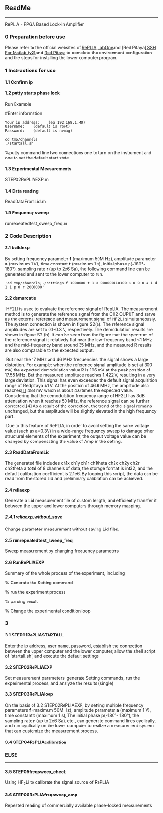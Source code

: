 ## ReadMe

---

RePLIA - FPGA Based Lock-in Amplifier

### 0 Preparation before use

Please refer to the official websites of [RePLIA](https://github.com/WarwickEPR/RePLIA),[LabOne](https://github.com/zhinst/labone-api-examples)and [Red Pitaya],[SSH For Matlab (v2)](https://ww2.mathworks.cn/matlabcentral/fileexchange/35409-ssh-sftp-scp-for-matlab-v2)and [Red Pitaya](https://redpitaya.com/documentation/) to complete the environment configuration and the steps for installing the lower computer program.



### 1 Instructions for use

#### 1.1 Confirm ip

#### 1.2 putty starts phase lock

Run Example

#Enter information

```
Your ip address:    (eg 192.168.1.40)
Username:    (default is root)
Password:    (default is nvmag)
```

```
cd tmp/channels
./startall.sh
```

%putty command line two connections one to turn on the instrument and one to set the default start state

#### 1.3 Experimental Measurements

STEP02RePLIAEXP.m

#### 1.4 Data reading

ReadDataFromLid.m

#### 1.5 Frequency sweep

runrepeatedtest_sweep_freq.m



### 2 Code Description

#### 2.1 buildexp

By setting frequency parameter **f** (maximum 50M Hz), amplitude parameter **a** (maximum 1 V), time constant **t** (maximum 1 s), initial phase p(-180°- 180°), sampling rate **r** (up to 2e6 Sa), the following command line can be generated and sent to the lower computer to run.

```
'cd tmp/channels;./settings f 1000000 t 1 m 000000110100 s 0 0 0 a 1 d 1 1 p 0 r 2000000'
```

#### 2.2 demarcatie

​	HF2LI is used to evaluate the reference signal of RepLIA. The measurement method is to generate the reference signal from the CH2 OUPUT and serve as the external reference and measurement signal of HF2LI simultaneously. The system connection is shown in figure S2(a). The reference signal amplitudes are set to 0.1-0.3 V, respectively. The demodulation results are shown in figure S2 (b). It can be seen from the figure that the spectrum of the reference signal is relatively flat near the low-frequency band <1 MHz and the mid-frequency band around 35 MHz, and the measured R results are also comparable to the expected output. 

​	But near the 17 MHz and 46 MHz frequencies, the signal shows a large distortion. For example: when the reference signal amplitude is set at 300 mV, the expected demodulation value R is 106 mV at the peak position of 17.55 MHz. But the measured amplitude reaches 1.422 V, resulting in a very large deviation. This signal has even exceeded the default signal acquisition range of Redpitaya ±1 V. At the position of 46.6 MHz, the amplitude also reaches[[1\]](#_msocom_1) 488 mV which is about 4.6 times the expected value. Considering that the demodulation frequency range of HF2LI has 3dB attenuation when it reaches 50 MHz, the reference signal can be further corrected.[4] As a result of the correction, the trend of the signal remains unchanged, but the amplitude will be slightly elevated in the high frequency part.

​	Due to this feature of RePLIA, in order to avoid setting the same voltage value (such as a=0.3V) in a wide-range frequency sweep to damage other structural elements of the experiment, the output voltage value can be changed by compensating the value of Amp in the setting.

#### 2.3 ReadDataFromLid

The generated file includes ch1x ch1y ch1r ch1theta ch2x ch2y ch2r ch2theta a total of 8 channels of data, the storage format is int32, and the default calibration coefficient is 2.1e6. By looping this script, the data can be read from the stored Lid and preliminary calibration can be achieved.

#### 2.4 reliaexp

Generate a Lid measurement file of custom length, and efficiently transfer it between the upper and lower computers through memory mapping.

##### 2.4.1 reliaexp_without_save

Change parameter measurement without saving Lid files.

#### 2.5 runrepeatedtest_sweep_freq

Sweep measurement by changing frequency parameters

#### 2.6 RunRePLIAEXP

Summary of the whole process of the experiment, including

% Generate the Setting command

% run the experiment process

% parsing result

% Change the experimental condition loop

### 3 

#### 3.1 STEP01RePLIASTARTALL

Enter the ip address, user name, password, establish the connection between the upper computer and the lower computer, allow the shell script of 'startall.sh', and execute the default settings

#### 3.2 STEP02RePLIAEXP

Set measurement parameters, generate Setting commands, run the experimental process, and analyze the results (single)

#### 3.3 STEP03RePLIAloop

On the basis of 3.2 STEP02RePLIAEXP, by setting multiple frequency parameters **f** (maximum 50M Hz), amplitude parameter **a** (maximum 1 V), time constant **t** (maximum 1 s), The initial phase p(-180°- 180°), the sampling rate **r** (up to 2e6 Sa), etc., can generate command lines cyclically, and run cyclically on the lower computer to realize a measurement system that can customize the measurement process.

#### 3.4 STEP04RePLIAcalibration

#### 



### ELSE

---

#### 3.5 STEP05freqsweep_check

Using HF<sub>2</sub>Li to calibrate the signal source of RePLIA

#### 3.6 STEP06RePLIAfreqsweep_amp

Repeated reading of commercially available phase-locked measurements
